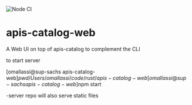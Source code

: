 ![Node CI](https://github.com/omallassi/apis-catalog-web/workflows/Node%20CI/badge.svg)

# apis-catalog-web
A Web UI on top of apis-catalog to complement the CLI

to start server 

[omallassi@sup-sachs apis-catalog-web]$pwd
/Users/omallassi/code/rust/apis-catalog-web
[omallassi@sup-sachs apis-catalog-web]$npm start


-server repo will also serve static files
